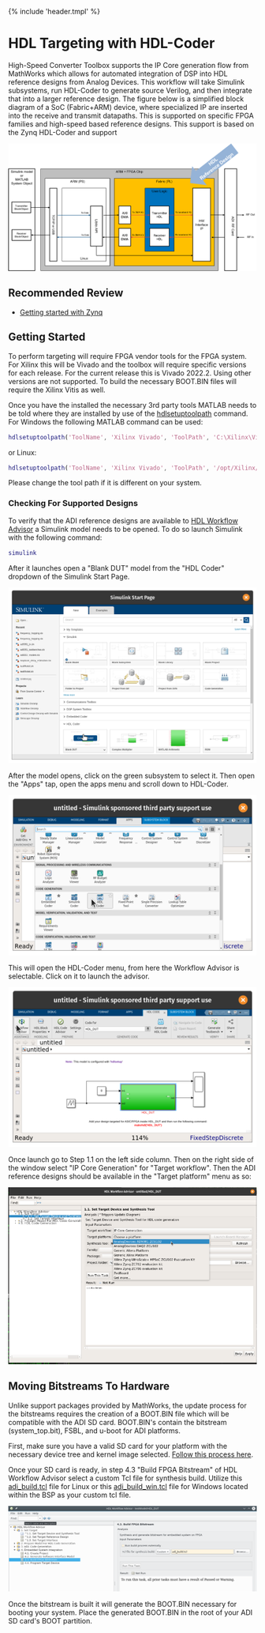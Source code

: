{% include 'header.tmpl' %}
# HDL Targeting with HDL-Coder

High-Speed Converter Toolbox supports the IP Core generation flow from MathWorks which allows for automated integration of DSP into HDL reference designs from Analog Devices. This workflow will take Simulink subsystems, run HDL-Coder to generate source Verilog, and then integrate that into a larger reference design. The figure below is a simplified block diagram of a SoC (Fabric+ARM) device, where specialized IP are inserted into the receive and transmit datapaths. This is supported on specific FPGA families and high-speed based reference designs. This support is based on the Zynq HDL-Coder and support

<img src="../assets/MATLAB_HDL_Ref_Design.png">

## Recommended Review

- [Getting started with Zynq](https://www.mathworks.com/support/search.html/videos/getting-started-with-zynq-80338.html?fq%5B%5D=asset_type_name:video&fq%5B%5D=category:hdlcoder/index&page=1)

## Getting Started

To perform targeting will require FPGA vendor tools for the FPGA system. For Xilinx this will be Vivado and the toolbox will require specific versions for each release. For the current release this is Vivado 2022.2. Using other versions are not supported. To build the necessary BOOT.BIN files will require the Xilinx Vitis as well.

Once you have the installed the necessary 3rd party tools MATLAB needs to be told where they are installed by use of the [hdlsetuptoolpath](https://www.mathworks.com/help/hdlcoder/ref/hdlsetuptoolpath.html) command. For Windows the following MATLAB command can be used:

```matlab
hdlsetuptoolpath('ToolName', 'Xilinx Vivado', 'ToolPath', 'C:\Xilinx\Vivado\2022.2\bin\vivado.bat');
```

or Linux:

```matlab
hdlsetuptoolpath('ToolName', 'Xilinx Vivado', 'ToolPath', '/opt/Xilinx/Vivado/2022.2/bin/vivado');
```

Please change the tool path if it is different on your system.

### Checking For Supported Designs

To verify that the ADI reference designs are available to [HDL Workflow Advisor](https://www.mathworks.com/help/hdlcoder/ug/overview-of-workflows-in-hdl-workflow-advisor.html) a Simulink model needs to be opened. To do so launch Simulink with the following command:

```matlab
simulink
```

After it launches open a "Blank DUT" model from the "HDL Coder" dropdown of the Simulink Start Page.

<img src="../assets/simulink_blank_dut.png">
<!-- <img src="/tmp/HighSpeedConverterToolbox/doc/assets/simulink_blank_dut.png"> -->

After the model opens, click on the green subsystem to select it. Then open the "Apps" tap, open the apps menu and
scroll down to HDL-Coder.

<img src="../assets/simulink_hdl_coder.png">
<!-- <img src="/tmp/HighSpeedConverterToolbox/doc/assets/simulink_hdl_coder.png"> -->

This will open the HDL-Coder menu, from here the Workflow Advisor is selectable. Click on it to launch the advisor.

<img src="../assets/simulink_wa.png">
<!-- <img src="/tmp/HighSpeedConverterToolbox/doc/assets/simulink_wa.png"> -->

Once launch go to Step 1.1 on the left side column. Then on the right side of the window select "IP Core Generation" for "Target workflow". Then the ADI reference designs should be available in the "Target platform" menu as so:

<img src="../assets/hwa_11_crop.png">
<!-- <img src="/tmp/HighSpeedConverterToolbox/doc/assets/hwa_11_crop.png"> -->

## Moving Bitstreams To Hardware

Unlike support packages provided by MathWorks, the update process for the bitstreams requires the creation of a BOOT.BIN file which will be compatible with the ADI SD card. BOOT.BIN's contain the bitstream (system_top.bit), FSBL, and u-boot for ADI platforms.

First, make sure you have a valid SD card for your platform with the necessary device tree and kernel image selected. [Follow this process here](https://wiki.analog.com/resources/tools-software/linux-software/embedded_arm_images).

Once your SD card is ready, in step 4.3 "Build FPGA Bitstream" of HDL Workflow Advisor select a custom Tcl file for synthesis build. Utilize this [adi_build.tcl](https://github.com/analogdevicesinc/HighSpeedConverterToolbox/blob/master/CI/scripts/adi_build.tcl) file for Linux or this [adi_build_win.tcl](https://github.com/analogdevicesinc/HighSpeedConverterToolbox/blob/master/CI/scripts/adi_build_win.tcl) file for Windows located within the BSP as your custom tcl file. 

<img src="../assets/hwa_custom.png">

Once the bitstream is built it will generate the BOOT.BIN necessary for booting your system. Place the generated BOOT.BIN in the root of your ADI SD card's BOOT partition.

